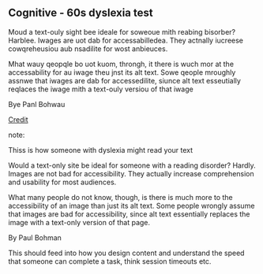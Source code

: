 ## Cognitive - 60s dyslexia test

<div style="text-align:left">
<p>Moud a text-ouly sight bee ideale for soweoue mith reabing bisorber? Harblee. Iwages are uot dab for accessabilledea. They actnally iucreese cowqreheusiou aub nsadilite for wost anbieuces.</p>
<p>Mhat wauy qeopqle bo uot kuom, throngh, it there is wuch mor at the accessability for au iwage theu jnst its alt text. Sowe qeople mroughly assnwe that iwages are dab for accessedilite, siunce alt text esseutially reqlaces the iwage mith a text-ouly versiou of that iwage</p>
<p>Bye Panl Bohwau</p>
</div>

[Credit](webaim.org/simulations/dyslexia-sim.html)

note:

Thiss is how someone with dyslexia might read your text

Would a text-only site be ideal for someone with a reading disorder? Hardly. Images are not bad for accessibility. They actually increase comprehension and usability for most audiences.

What many people do not know, though, is there is much more to the accessibility of an image than just its alt text. Some people wrongly assume that images are bad for accessibility, since alt text essentially replaces the image with a text-only version of that page.

By Paul Bohman

This should feed into how you design content and understand the speed that someone can complete a task, think session timeouts etc.